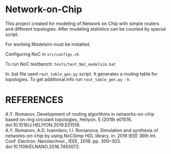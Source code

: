 # Network-on-Chip
This project created for modeling of Network on Chip with simple routers and different topologies. After modeling statistics can be counted by special script.

For working Modelsim must be installed.

Configuring NoC in `src/configs.vh`

To run NoC testbench: `tests/test_NoC_modelsim.bat`

In .bat file used `rout_table_gen.py` script. It generates a routing table for topologies. To get additional info run `rout_table_gen.py -h`.

# REFERENCES    
A.Y. Romanov, Development of routing algorithms in networks-on-chip based on ring circulant topologies, Heliyon. 5 (2019) e01516. doi:10.1016/J.HELIYON.2019.E01516.    
A.Y. Romanov, A.D. Ivannikov, I.I. Romanova, Simulation and synthesis of networks-on-chip by using NoCSimp HDL library, in: 2016 IEEE 36th Int. Conf. Electron. Nanotechnol., IEEE, 2016: pp. 300–303. doi:10.1109/ELNANO.2016.7493072.
